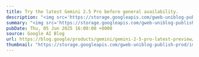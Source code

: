 ```yaml
---
title: Try the latest Gemini 2.5 Pro before general availability.
description: "<img src='https://storage.googleapis.com/gweb-uniblog-publish-prod/images/2.5_pro_preview_snippet_social_.max-600x600.format-webp.webp' />We’re introducing an upgraded preview of Gemini 2.5 Pro, our most intelligent model yet. Building on the version we released in May and showed at I/O, this model will be…"
summary: "<img src='https://storage.googleapis.com/gweb-uniblog-publish-prod/images/2.5_pro_preview_snippet_social_.max-600x600.format-webp.webp' />We’re introducing an upgraded preview of Gemini 2.5 Pro, our most intelligent model yet. Building on the version we released in May and showed at I/O, this model will be…"
pubDate: Thu, 05 Jun 2025 16:00:00 +0000
source: Google AI Blog
url: https://blog.google/products/gemini/gemini-2-5-pro-latest-preview/
thumbnail: "https://storage.googleapis.com/gweb-uniblog-publish-prod/images/2.5_pro_preview_snippet_social_share.max-1440x810.jpg"
---
```


